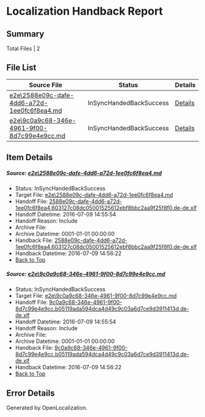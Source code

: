 # <a name='report-top'></a> Localization Handback Report

## Summary
 Total Files | 2

## File List
 Source File | Status | Details 
 ----------- | ------ | ------- 
 [e2e\2588e09c-dafe-4dd6-a72d-1ee0fc6f8ea4.md](https://github.com/OpenLocalizationTestOrg/oltest/blob/0cd3d505e7a5a3ff4f74fe459160b85e6d3bfce5/e2e/2588e09c-dafe-4dd6-a72d-1ee0fc6f8ea4.md) | InSyncHandedBackSuccess | [Details](#ce2125ec3a6d2dc80a4b6aa5a8972aaa18cc6dcf1)
 [e2e\9c0a9c68-346e-4961-9f00-8d7c99e4e9cc.md](https://github.com/OpenLocalizationTestOrg/oltest/blob/0cd3d505e7a5a3ff4f74fe459160b85e6d3bfce5/e2e/9c0a9c68-346e-4961-9f00-8d7c99e4e9cc.md) | InSyncHandedBackSuccess | [Details](#55c93dd4d9b05d474445f2d9ab41ab30fccb30df2)

## Item Details
##### <a name='ce2125ec3a6d2dc80a4b6aa5a8972aaa18cc6dcf1'></a> Source: [e2e\2588e09c-dafe-4dd6-a72d-1ee0fc6f8ea4.md](https://github.com/OpenLocalizationTestOrg/oltest/blob/0cd3d505e7a5a3ff4f74fe459160b85e6d3bfce5/e2e/2588e09c-dafe-4dd6-a72d-1ee0fc6f8ea4.md)
* Status: InSyncHandedBackSuccess
* Target File: [e2e\2588e09c-dafe-4dd6-a72d-1ee0fc6f8ea4.md](https://github.com/OpenLocalizationTestOrg/oltest-dede-fly/blob/26e1246741169888a0bf095038a039bdfced32f3/e2e/2588e09c-dafe-4dd6-a72d-1ee0fc6f8ea4.md)
* Handoff File: [2588e09c-dafe-4dd6-a72d-1ee0fc6f8ea4.603127c08dc05001525612ebf8bbc2aa9f25f8f0.de-de.xlf](https://github.com/OpenLocalizationTestOrg/olhandoff-e2e/blob/d0c1d894dfacceb197fba07a4f718954c1c3351b/ol-handoff/OpenLocalizationTestOrg/oltest-dede-fly/ci/ht/2588e09c-dafe-4dd6-a72d-1ee0fc6f8ea4.603127c08dc05001525612ebf8bbc2aa9f25f8f0.de-de.xlf)
* Handoff Datetime: 2016-07-09 14:55:54
* Handoff Reason: Include
* Archive File: 
* Archive Datetime: 0001-01-01 00:00:00
* Handback File: [2588e09c-dafe-4dd6-a72d-1ee0fc6f8ea4.603127c08dc05001525612ebf8bbc2aa9f25f8f0.de-de.xlf](https://github.com/OpenLocalizationTestOrg/olhandback-e2e/blob/bea3c429dce5310eeccdfe93083aa4d4027e384e/ol-handback/OpenLocalizationTestOrg/oltest-dede-fly/ci/ht/2588e09c-dafe-4dd6-a72d-1ee0fc6f8ea4.603127c08dc05001525612ebf8bbc2aa9f25f8f0.de-de.xlf)
* Handback Datetime: 2016-07-09 14:56:22
* [Back to Top](#report-top)

##### <a name='55c93dd4d9b05d474445f2d9ab41ab30fccb30df2'></a> Source: [e2e\9c0a9c68-346e-4961-9f00-8d7c99e4e9cc.md](https://github.com/OpenLocalizationTestOrg/oltest/blob/0cd3d505e7a5a3ff4f74fe459160b85e6d3bfce5/e2e/9c0a9c68-346e-4961-9f00-8d7c99e4e9cc.md)
* Status: InSyncHandedBackSuccess
* Target File: [e2e\9c0a9c68-346e-4961-9f00-8d7c99e4e9cc.md](https://github.com/OpenLocalizationTestOrg/oltest-dede-fly/blob/26e1246741169888a0bf095038a039bdfced32f3/e2e/9c0a9c68-346e-4961-9f00-8d7c99e4e9cc.md)
* Handoff File: [9c0a9c68-346e-4961-9f00-8d7c99e4e9cc.b05119ada594dca4d49c9c03a6d7ce9d3911413d.de-de.xlf](https://github.com/OpenLocalizationTestOrg/olhandoff-e2e/blob/d0c1d894dfacceb197fba07a4f718954c1c3351b/ol-handoff/OpenLocalizationTestOrg/oltest-dede-fly/ci/ht/9c0a9c68-346e-4961-9f00-8d7c99e4e9cc.b05119ada594dca4d49c9c03a6d7ce9d3911413d.de-de.xlf)
* Handoff Datetime: 2016-07-09 14:55:54
* Handoff Reason: Include
* Archive File: 
* Archive Datetime: 0001-01-01 00:00:00
* Handback File: [9c0a9c68-346e-4961-9f00-8d7c99e4e9cc.b05119ada594dca4d49c9c03a6d7ce9d3911413d.de-de.xlf](https://github.com/OpenLocalizationTestOrg/olhandback-e2e/blob/bea3c429dce5310eeccdfe93083aa4d4027e384e/ol-handback/OpenLocalizationTestOrg/oltest-dede-fly/ci/ht/9c0a9c68-346e-4961-9f00-8d7c99e4e9cc.b05119ada594dca4d49c9c03a6d7ce9d3911413d.de-de.xlf)
* Handback Datetime: 2016-07-09 14:56:22
* [Back to Top](#report-top)


## Error Details

Generated by OpenLocalization.
